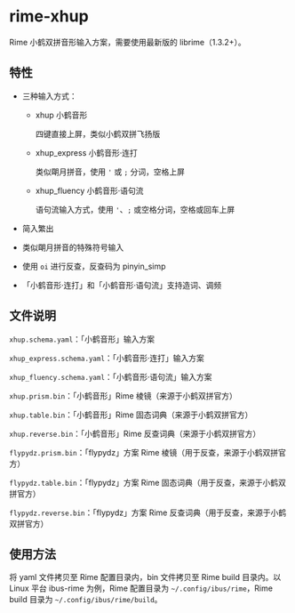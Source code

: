 # rime-xhup
Rime 小鹤双拼音形输入方案，需要使用最新版的 librime（1.3.2+）。

## 特性

- 三种输入方式：

  - xhup 小鹤音形

    四键直接上屏，类似小鹤双拼飞扬版

  - xhup\_express 小鹤音形·连打

    类似朙月拼音，使用 `'` 或 `;` 分词，空格上屏

  - xhup\_fluency 小鹤音形·语句流

    语句流输入方式，使用 `'`、`;` 或空格分词，空格或回车上屏

- 简入繁出

- 类似朙月拼音的特殊符号输入

- 使用 `oi` 进行反查，反查码为 pinyin\_simp

- 「小鹤音形·连打」和「小鹤音形·语句流」支持造词、调频

## 文件说明

`xhup.schema.yaml`：「小鹤音形」输入方案

`xhup_express.schema.yaml`：「小鹤音形·连打」输入方案

`xhup_fluency.schema.yaml`：「小鹤音形·语句流」输入方案

`xhup.prism.bin`：「小鹤音形」Rime 棱镜（来源于小鹤双拼官方）

`xhup.table.bin`：「小鹤音形」Rime 固态词典（来源于小鹤双拼官方）

`xhup.reverse.bin`：「小鹤音形」Rime 反查词典（来源于小鹤双拼官方）

`flypydz.prism.bin`：「flypydz」方案 Rime 棱镜（用于反查，来源于小鹤双拼官方）

`flypydz.table.bin`：「flypydz」方案 Rime 固态词典（用于反查，来源于小鹤双拼官方）

`flypydz.reverse.bin`：「flypydz」方案 Rime 反查词典（用于反查，来源于小鹤双拼官方）

## 使用方法

将 yaml 文件拷贝至 Rime 配置目录内，bin 文件拷贝至 Rime build 目录内。以 Linux 平台 ibus-rime 为例，Rime 配置目录为 `~/.config/ibus/rime`，Rime build 目录为 `~/.config/ibus/rime/build`。
